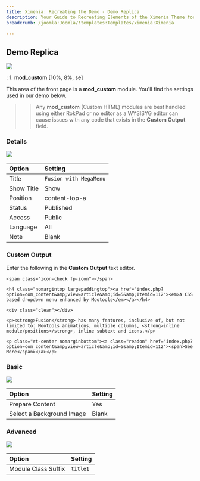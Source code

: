 ```yaml
---
title: Ximenia: Recreating the Demo - Demo Replica
description: Your Guide to Recreating Elements of the Ximenia Theme for Joomla
breadcrumb: /joomla:Joomla/!templates:Templates/ximenia:Ximenia

---
```


Demo Replica
-----
![][demo]

:   1. **mod_custom** [10%, 8%, se]

This area of the front page is a **mod_custom** module. You'll find the settings used in our demo below.

>> Any **mod_custom** (Custom HTML) modules are best handled using either RokPad or no editor as a WYSISYG editor can cause issues with any code that exists in the **Custom Output** field.

### Details
![][demo2]

| Option     | Setting                |  
| :--------- | :--------------------- |  
| Title      | `Fusion with MegaMenu` |  
| Show Title | Show                   |  
| Position   | content-top-a          |  
| Status     | Published              |  
| Access     | Public                 |  
| Language   | All                    |  
| Note       | Blank                  |  

### Custom Output
Enter the following in the **Custom Output** text editor.

~~~
<span class="icon-check fp-icon"></span>

<h4 class="nomargintop largepaddingtop"><a href="index.php?option=com_content&amp;view=article&amp;id=5&amp;Itemid=112"><em>A CSS based dropdown menu enhanced by Mootools</em></a></h4>

<div class="clear"></div>

<p><strong>Fusion</strong> has many features, inclusive of, but not limited to: Mootools animations, multiple columns, <strong>inline module/positions</strong>, inline subtext and icons.</p>

<p class="rt-center nomarginbottom"><a class="readon" href="index.php?option=com_content&amp;view=article&amp;id=5&amp;Itemid=112"><span>See More</span></a></p>
~~~

### Basic
![][demo3]

| Option                    | Setting |  
| :------------------------ | :------ |  
| Prepare Content           | Yes     |  
| Select a Background Image | Blank   |

### Advanced
![][demo4]

| Option              | Setting  |  
| :------------------ | :------- |  
| Module Class Suffix | `title1` |  

[demo]: assets/demo_4.jpeg
[demo2]: assets/fusion_1.jpeg
[demo3]: assets/fusion_2.jpeg
[demo4]: assets/fusion_3.jpeg